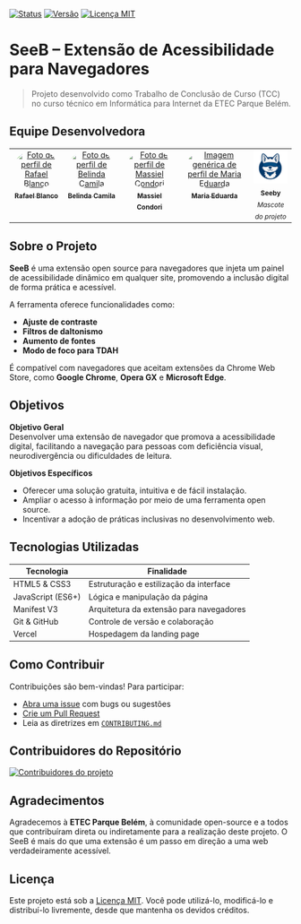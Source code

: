 [![Status](https://img.shields.io/badge/status-em%20desenvolvimento-yellow)](https://github.com/devrafcks/seeb-extension)
[![Versão](https://img.shields.io/badge/versão-1.0.0-blueviolet)](https://github.com/devrafcks/seeb-extension/releases)
[![Licença MIT](https://img.shields.io/badge/licença-MIT-green)](LICENSE)

# SeeB – Extensão de Acessibilidade para Navegadores

> Projeto desenvolvido como Trabalho de Conclusão de Curso (TCC) no curso técnico em Informática para Internet da ETEC Parque Belém.

## Equipe Desenvolvedora


<table>
  <tr>
    <td align="center" valign="top">
      <a href="https://github.com/devrafcks">
        <img src="https://github.com/devrafcks.png" width="100px" style="border-radius: 50%;" alt="Foto de perfil de Rafael Blanco" />
        <br />
        <sub><b>Rafael Blanco</b></sub>
      </a>
    </td>
    <td align="center" valign="top">
      <a href="https://github.com/beh-cwmi">
        <img src="https://github.com/beh-cwmi.png" width="100px" style="border-radius: 50%;" alt="Foto de perfil de Belinda Camila" />
        <br />
        <sub><b>Belinda Camila</b></sub>
      </a>
    </td>
    <td align="center" valign="top">
      <a href="https://github.com/Mahh-cq">
        <img src="https://github.com/Mahh-cq.png" width="100px" style="border-radius: 50%;" alt="Foto de perfil de Massiel Condori" />
        <br />
        <sub><b>Massiel Condori</b></sub>
      </a>
    </td>
    <td align="center" valign="top">
      <a href="#">
        <img src="https://avatars.githubusercontent.com/u/00000000?v=4" width="100px" style="border-radius: 50%;" alt="Imagem genérica de perfil de Maria Eduarda" />
        <br />
        <sub><b>Maria Eduarda</b></sub>
      </a>
    </td>
    <td align="center" valign="top">
      <img src="https://github.com/devrafcks/seeb-extension/blob/main/icons/icon-128.png?raw=true" width="100px" alt="Mascote do projeto SeeB" />
      <br />
      <sub><b>Seeby</b><br /><i>Mascote do projeto</i></sub>
    </td>
  </tr>
</table>

## Sobre o Projeto

**SeeB** é uma extensão open source para navegadores que injeta um painel de acessibilidade dinâmico em qualquer site, promovendo a inclusão digital de forma prática e acessível.  

A ferramenta oferece funcionalidades como:
- **Ajuste de contraste**
- **Filtros de daltonismo**
- **Aumento de fontes**
- **Modo de foco para TDAH**

É compatível com navegadores que aceitam extensões da Chrome Web Store, como **Google Chrome**, **Opera GX** e **Microsoft Edge**.

## Objetivos

**Objetivo Geral**  
Desenvolver uma extensão de navegador que promova a acessibilidade digital, facilitando a navegação para pessoas com deficiência visual, neurodivergência ou dificuldades de leitura.

**Objetivos Específicos**
- Oferecer uma solução gratuita, intuitiva e de fácil instalação.
- Ampliar o acesso à informação por meio de uma ferramenta open source.
- Incentivar a adoção de práticas inclusivas no desenvolvimento web.


## Tecnologias Utilizadas

| Tecnologia | Finalidade |
|------------|------------|
| HTML5 & CSS3 | Estruturação e estilização da interface |
| JavaScript (ES6+) | Lógica e manipulação da página |
| Manifest V3 | Arquitetura da extensão para navegadores |
| Git & GitHub | Controle de versão e colaboração |
| Vercel | Hospedagem da landing page |


## Como Contribuir

Contribuições são bem-vindas! Para participar:

- [Abra uma issue](https://github.com/devrafcks/seeb-extension/issues) com bugs ou sugestões
- [Crie um Pull Request](https://github.com/devrafcks/seeb-extension/pulls)
- Leia as diretrizes em [`CONTRIBUTING.md`](CONTRIBUTING.md)


## Contribuidores do Repositório

<a href="https://github.com/devrafcks/seeb-extension/graphs/contributors">
  <img src="https://contrib.rocks/image?repo=devrafcks/seeb-extension" alt="Contribuidores do projeto" />
</a>


## Agradecimentos

Agradecemos à **ETEC Parque Belém**, à comunidade open-source e a todos que contribuíram direta ou indiretamente para a realização deste projeto. O SeeB é mais do que uma extensão  é um passo em direção a uma web verdadeiramente acessível.



## Licença

Este projeto está sob a [Licença MIT](LICENSE). Você pode utilizá-lo, modificá-lo e distribuí-lo livremente, desde que mantenha os devidos créditos.
